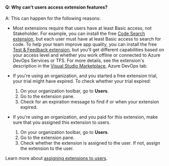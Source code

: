 #### Q: Why can't users access extension features?

A: This can happen for the following reasons: 

*	Most extensions require that users have at least Basic access, not Stakeholder. 
For example, you can install the free 
[Code Search extension](https://marketplace.visualstudio.com/items?itemName=ms.vss-code-search), 
but each user must have at least Basic access to search for code. 
To help your team improve app quality, you can install the free 
[Test & Feedback extension](https://marketplace.visualstudio.com/items?itemName=ms.vss-exploratorytesting-web), 
but you'll get different capabilities based on your access level 
and whether you work offline or connected to Azure DevOps Services or TFS. 
For more details, see the extension's description 
in the [Visual Studio Marketplace](https://marketplace.visualstudio.com/azuredevops), Azure DevOps tab.

<a name="trial-expired"></a>
* If you're using an organization, and you started a free extension trial, 
  your trial might have expired. To check whether your trial expired:

  1. On your organization toolbar, go to **Users**.
  2. Go to the extension pane.
  3. Check for an expiration message to find if or when your extension expired.

<a name="extension-not-assigned"></a>
* If you're using an organization, and you paid for this extension, 
  make sure that you assigned this extension to users.

  1. On your organization toolbar, go to **Users**.
  2. Go to the extension pane.
  3. Check whether the extension is assigned to the user. 
     If not, assign the extension to the user.

Learn more about [assigning extensions to users](/azure/devops/marketplace/assign-paid-extensions).
